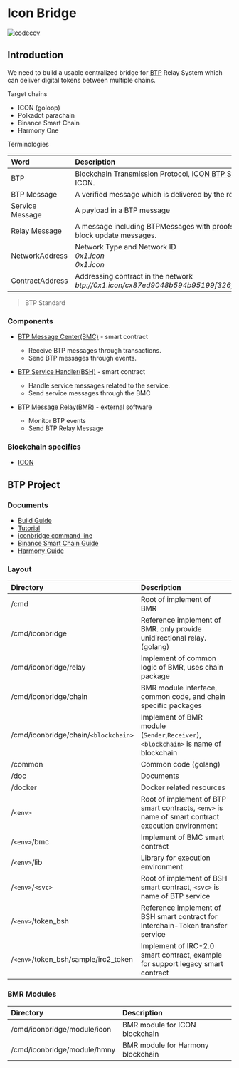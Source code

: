 # Icon Bridge
[![codecov](https://codecov.io/gh/icon-project/icon-bridge/branch/main/graph/badge.svg?token=YXV6EE5KB5)](https://codecov.io/gh/icon-project/icon-bridge)
## Introduction

We need to build a usable centralized bridge for [BTP](doc/btp.md) Relay System which can deliver digital tokens between multiple chains.

Target chains

- ICON (goloop)
- Polkadot parachain
- Binance Smart Chain
- Harmony One

Terminologies

| Word            | Description                                                                                                                             |
| :-------------- | :-------------------------------------------------------------------------------------------------------------------------------------- |
| BTP             | Blockchain Transmission Protocol, [ICON BTP Standard](https://github.com/icon-project/IIPs/blob/master/IIPS/iip-25.md) defined by ICON. |
| BTP Message     | A verified message which is delivered by the relay                                                                                      |
| Service Message | A payload in a BTP message                                                                                                              |
| Relay Message   | A message including BTPMessages with proofs for that, and other block update messages.                                                  |
| NetworkAddress  | Network Type and Network ID <br/> _0x1.icon_ <br/> _0x1.icon_                                                                           |
| ContractAddress | Addressing contract in the network <br/> _btp://0x1.icon/cx87ed9048b594b95199f326fc76e76a9d33dd665b_                                    |

> BTP Standard

### Components

- [BTP Message Center(BMC)](doc/bmv.md) - smart contract

  - Receive BTP messages through transactions.
  - Send BTP messages through events.

- [BTP Service Handler(BSH)](doc/bsh.md) - smart contract

  - Handle service messages related to the service.
  - Send service messages through the BMC

- [BTP Message Relay(BMR)](doc/bmr.md) - external software
  - Monitor BTP events
  - Send BTP Relay Message

### Blockchain specifics

- [ICON](doc/icon.md)

## BTP Project

### Documents

- [Build Guide](doc/build.md)
- [Tutorial](doc/tutorial.md)
- [iconbridge command line](doc/iconbridge_cli.md)
- [Binance Smart Chain Guide](doc/bsc-guide.md)
- [Harmony Guide](doc/hmny-guide.md)

### Layout

| Directory                            | Description                                                                                       |
| :----------------------------------- | :------------------------------------------------------------------------------------------------ |
| /cmd                                 | Root of implement of BMR                                                                          |
| /cmd/iconbridge                       | Reference implement of BMR. only provide unidirectional relay. (golang)                           |
| /cmd/iconbridge/relay                 | Implement of common logic of BMR, uses chain package                                              |
| /cmd/iconbridge/chain                 | BMR module interface, common code, and chain specific packages                                    |
| /cmd/iconbridge/chain/`<blockchain>`  | Implement of BMR module (`Sender`,`Receiver`), `<blockchain>` is name of blockchain               |
| /common                              | Common code (golang)                                                                              |
| /doc                                 | Documents                                                                                         |
| /docker                              | Docker related resources                                                                          |
| /`<env>`                             | Root of implement of BTP smart contracts, `<env>` is name of smart contract execution environment |
| /`<env>`/bmc                         | Implement of BMC smart contract                                                                   |
| /`<env>`/lib                         | Library for execution environment                                                                 |
| /`<env>`/`<svc>`                     | Root of implement of BSH smart contract, `<svc>` is name of BTP service                           |
| /`<env>`/token_bsh                   | Reference implement of BSH smart contract for Interchain-Token transfer service                   |
| /`<env>`/token_bsh/sample/irc2_token | Implement of IRC-2.0 smart contract, example for support legacy smart contract                    |

### BMR Modules

| Directory                  | Description                       |
| :------------------------- | :-------------------------------- |
| /cmd/iconbridge/module/icon | BMR module for ICON blockchain    |
| /cmd/iconbridge/module/hmny | BMR module for Harmony blockchain |
